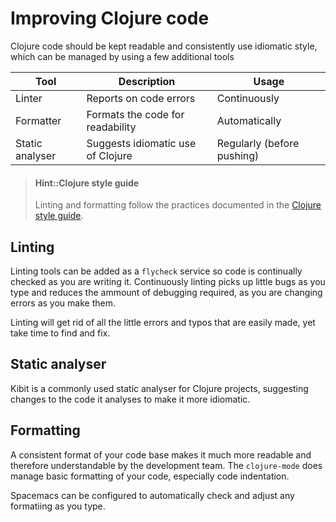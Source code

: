 # Improving Clojure code

Clojure code should be kept readable and consistently use idiomatic style, which can be managed by using a few additional tools

| Tool            | Description                       | Usage                      |
|-----------------|-----------------------------------|----------------------------|
| Linter          | Reports on code errors            | Continuously               |
| Formatter       | Formats the code for readability  | Automatically              |
| Static analyser | Suggests idiomatic use of Clojure | Regularly (before pushing) |

> #### Hint::Clojure style guide
> Linting and formatting follow the practices documented in the [Clojure style guide](https://guide.clojure.style/).

## Linting

Linting tools can be added as a `flycheck` service so code is continually checked as you are writing it.  Continuously linting picks up little bugs as you type and reduces the ammount of debugging required, as you are changing errors as you make them.

Linting will get rid of all the little errors and typos that are easily made, yet take time to find and fix.


## Static analyser

Kibit is a commonly used static analyser for Clojure projects, suggesting changes to the code it analyses to make it more idiomatic.


## Formatting

A consistent format of your code base makes it much more readable and therefore understandable by the development team.  The `clojure-mode` does manage basic formatting of your code, especially code indentation.

Spacemacs can be configured to automatically check and adjust any formatiing as you type.

